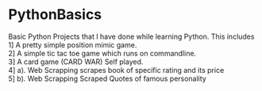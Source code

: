 # PythonBasics
Basic Python Projects that I have done while learning Python.
This includes 
<br>
1] A pretty simple position mimic game.
<br>
2] A simple tic tac toe game which runs on commandline.
<br>
3] A card game (CARD WAR) Self played.
<br>
4] a). Web Scrapping scrapes book of specific rating and its price
<br>
5] b). Web Scrapping Scraped Quotes of famous personality
